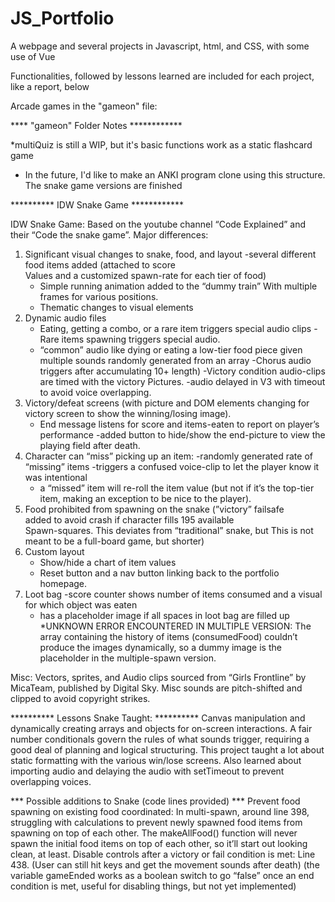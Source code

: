 # JS_Portfolio
A webpage and several projects in Javascript, html, and CSS, with some use of Vue

Functionalities, followed by lessons learned are included for each project, like a report, below

Arcade games in the "gameon" file:

****  "gameon" Folder Notes ************

  *multiQuiz is still a WIP, but it's basic functions work as a static flashcard game
  * In the future, I'd like to make an ANKI program clone using this structure.
  The snake game versions are finished
  
********** IDW Snake Game ************

IDW Snake Game:
Based on the youtube channel “Code Explained” and their “Code the snake game”. 
Major differences: 
1) Significant visual changes to snake, food, and layout
	-several different food items added (attached to score 	
	Values and a customized spawn-rate for each tier of food)
	- Simple running animation added to the “dummy train” 
	With multiple frames for various positions.
	- Thematic changes to visual elements
2) Dynamic audio files 
	- Eating, getting a combo, or a rare item triggers special 
	audio clips 
	-Rare items spawning triggers special audio.
	- “common” audio like dying or eating a low-tier food piece 
	given multiple sounds randomly generated from an array
	-Chorus audio triggers after accumulating 10+ length)
	-Victory condition audio-clips are timed with the victory 
	Pictures.
	-audio delayed in V3 with timeout to avoid voice 
	overlapping.
3) Victory/defeat screens (with picture and DOM elements changing 		for victory screen to show the winning/losing image).
	- End message listens for score and items-eaten to report 
	on player’s performance
	-added button to hide/show the end-picture to view the 
	playing field after death.
4) Character can “miss” picking up an item:
	-randomly generated rate of “missing” items
	-triggers a confused voice-clip to let the player know it 
	was intentional
	- a “missed” item will re-roll the item value (but not if 
	it’s the top-tier item, making an exception to be nice to
	the player).
5) Food prohibited from spawning on the snake (”victory” failsafe 	
	added to avoid crash if character fills 195 available 	
	Spawn-squares. This deviates from “traditional” snake, but
	This is not meant to be a full-board game, but shorter)
6) Custom layout
	- Show/hide a chart of item values
	- Reset button and a nav button linking back to
	the portfolio homepage. 
7) Loot bag 
	-score counter shows number of items consumed and a visual 		for which object was eaten
	- has a placeholder image if all spaces in loot bag are 		filled up
*UNKNOWN ERROR ENCOUNTERED IN MULTIPLE VERSION: The array containing the history of items (consumedFood) couldn’t produce the images dynamically, so a dummy image is the placeholder in the multiple-spawn version. 

Misc:
Vectors, sprites, and Audio clips sourced from “Girls Frontline” by MicaTeam, published by Digital Sky.
Misc sounds are pitch-shifted and clipped to avoid copyright strikes.

********** Lessons Snake Taught: **********
Canvas manipulation and dynamically creating arrays and objects for on-screen interactions. A fair number conditionals govern the rules of what sounds trigger, requiring a good deal of planning and logical structuring.
This project taught a lot about static formatting with the various win/lose screens.
Also learned about importing audio and delaying the audio with setTimeout to prevent overlapping voices.

*** Possible additions to Snake (code lines provided) ***
Prevent food spawning on existing food coordinated:
In multi-spawn, around line 398, struggling with calculations to prevent newly spawned food items from spawning on top of each other. The makeAllFood() function will never spawn the initial food items on top of each other, so it’ll start out looking clean, at least.
Disable controls after a victory or fail condition is met: Line 438. (User can still hit keys and get the movement sounds after death)
(the variable gameEnded works as a boolean switch to go “false” once an end condition is met, useful for disabling things, but not yet implemented)